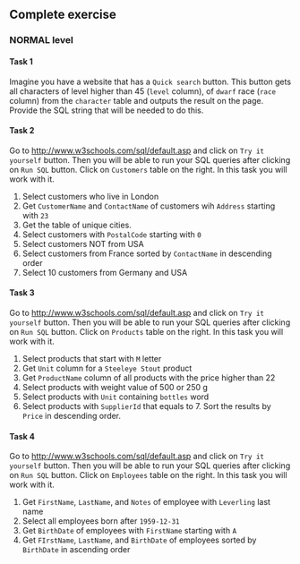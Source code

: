 ## Complete exercise

### NORMAL level

#### Task 1

Imagine you have a website that has a `Quick search` button. This button gets all characters of level higher than 45 (`level` column), of `dwarf` race (`race` column) from the `character` table and outputs the result on the page. Provide the SQL string that will be needed to do this.

#### Task 2

Go to http://www.w3schools.com/sql/default.asp and click on `Try it yourself` button. Then you will be able to run your SQL queries after clicking on `Run SQL` button. Click on `Customers` table on the right. In this task you will work with it.

1. Select customers who live in London
2. Get `CustomerName` and `ContactName` of customers wih `Address` starting with `23`
3. Get the table of unique cities.
4. Select customers with `PostalCode` starting with `0`
5. Select customers NOT from USA
6. Select customers from France sorted by `ContactName` in descending order
7. Select 10 customers from Germany and USA

#### Task 3

Go to http://www.w3schools.com/sql/default.asp and click on `Try it yourself` button. Then you will be able to run your SQL queries after clicking on `Run SQL` button. Click on `Products` table on the right. In this task you will work with it.

1. Select products that start with `M` letter
2. Get `Unit` column for a `Steeleye Stout` product
3. Get `ProductName` column of all products with the price higher than 22
4. Select products with weight value of 500 or 250 g
5. Select products with `Unit` containing `bottles` word
6. Select products with `SupplierId` that equals to 7. Sort the results by `Price` in descending order.

#### Task 4

Go to http://www.w3schools.com/sql/default.asp and click on `Try it yourself` button. Then you will be able to run your SQL queries after clicking on `Run SQL` button. Click on `Employees` table on the right. In this task you will work with it.

1. Get `FirstName`, `LastName`, and `Notes` of employee with `Leverling` last name
2. Select all employees born after `1959-12-31`
3. Get `BirthDate` of employees with `FirstName` starting with `A`
4. Get `FIrstName`, `LastName`, and `BirthDate` of employees sorted by `BirthDate` in ascending order
